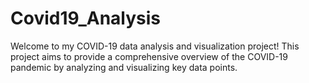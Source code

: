 # Covid19_Analysis
Welcome to my COVID-19 data analysis and visualization project! 
This project aims to provide a comprehensive overview of the COVID-19 pandemic by analyzing and visualizing key data points.
